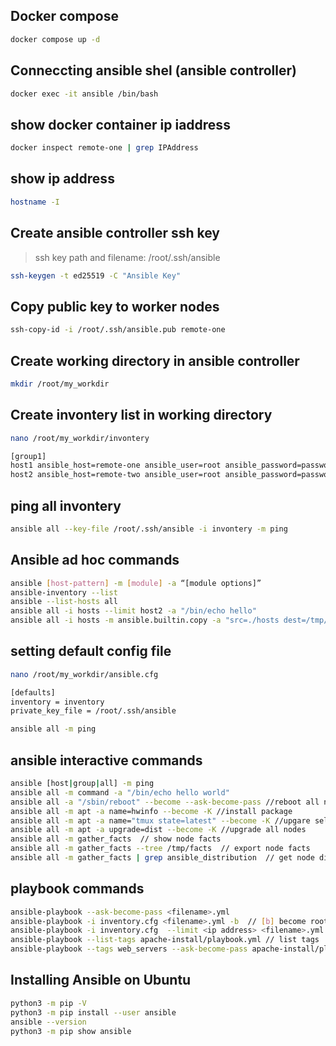 ## Docker compose
```sh
docker compose up -d
```

## Conneccting ansible shel (ansible controller)
```sh
docker exec -it ansible /bin/bash
```

## show docker container ip iaddress
```sh
docker inspect remote-one | grep IPAddress
```

## show ip address
```sh
hostname -I
```

## Create ansible controller ssh key
> ssh key path and filename: /root/.ssh/ansible
```sh
ssh-keygen -t ed25519 -C "Ansible Key"
```

## Copy public key to worker nodes
```sh
ssh-copy-id -i /root/.ssh/ansible.pub remote-one
```

## Create working directory in ansible controller
```sh
mkdir /root/my_workdir
```

## Create invontery list in working directory
```sh
nano /root/my_workdir/invontery
```
```sh
[group1]
host1 ansible_host=remote-one ansible_user=root ansible_password=password
host2 ansible_host=remote-two ansible_user=root ansible_password=password
```

## ping all invontery
```sh
ansible all --key-file /root/.ssh/ansible -i invontery -m ping
```
## Ansible ad hoc commands
```sh
ansible [host-pattern] -m [module] -a “[module options]”
ansible-inventory --list
ansible --list-hosts all
ansible all -i hosts --limit host2 -a "/bin/echo hello"
ansible all -i hosts -m ansible.builtin.copy -a "src=./hosts dest=/tmp/hosts"
```

## setting default config file
```sh
nano /root/my_workdir/ansible.cfg
```
```sh
[defaults]
inventory = inventory
private_key_file = /root/.ssh/ansible
```

```sh
ansible all -m ping
```

## ansible interactive commands
```sh
ansible [host|group|all] -m ping
ansible all -m command -a "/bin/echo hello world"
ansible all -a "/sbin/reboot" --become --ask-become-pass //reboot all nodes
ansible all -m apt -a name=hwinfo --become -K //install package
ansible all -m apt -a name="tmux state=latest" --become -K //upgare selected package
ansible all -m apt -a upgrade=dist --become -K //upgrade all nodes
ansible all -m gather_facts  // show node facts
ansible all -m gather_facts --tree /tmp/facts  // export node facts
ansible all -m gather_facts | grep ansible_distribution  // get node dist
```

## playbook commands
```sh
ansible-playbook --ask-become-pass <filename>.yml
ansible-playbook -i inventory.cfg <filename>.yml -b  // [b] become root on the remote nodes
ansible-playbook -i inventory.cfg  --limit <ip address> <filename>.yml
ansible-playbook --list-tags apache-install/playbook.yml // list tags
ansible-playbook --tags web_servers --ask-become-pass apache-install/playbook.yml  // run selected tag
```

## Installing Ansible on Ubuntu
```sh
python3 -m pip -V
python3 -m pip install --user ansible
ansible --version
python3 -m pip show ansible
```